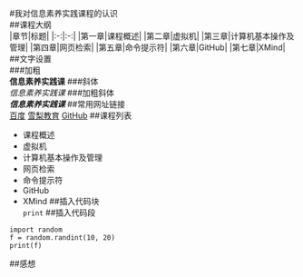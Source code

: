 #我对信息素养实践课程的认识  
##课程大纲  
|章节|标题|
|:-:|:-:|
|第一章|课程概述|
|第二章|虚拟机|
|第三章|计算机基本操作及管理|
|第四章|网页检索|
|第五章|命令提示符|
|第六章|GitHub|
|第七章|XMind|
##文字设置  
###加粗  
**信息素养实践课**
###斜体  
*信息素养实践课*
###加粗斜体  
***信息素养实践课***
##常用网址链接  
[百度](https://www.baidu.com/)
[雪梨教育](http://www.edu2act.cn/)
[GitHub](https://github.com/)
##课程列表  
- 课程概述
- 虚拟机
- 计算机基本操作及管理
- 网页检索
- 命令提示符
- GitHub
- XMind
##插入代码块  
`print`
##插入代码段  
```
import random
f = random.randint(10, 20)
print(f)
```
##感想

